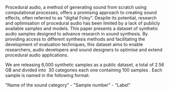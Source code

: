 Procedural audio, a method of generating sound from scratch using computational processes, offers a promising approach to creating sound effects, often referred to as "digital Foley". Despite its potential, research and optimisation of procedural audio has been limited by a lack of publicly available samples and models. This paper presents a dataset of synthetic audio samples designed to advance research in sound synthesis. By providing access to different synthesis methods and facilitating the development of evaluation techniques, this dataset aims to enable researchers, audio developers and sound designers to optimise and extend procedural audio applications. 

We are releasing 6,000 synthetic samples as a public dataset, a total of 2.56 GB and divided into  30 categories each one containing 100 samples . Each sample is named in the following format:

"Name of the sound category" - "Sample number" - "Label"
